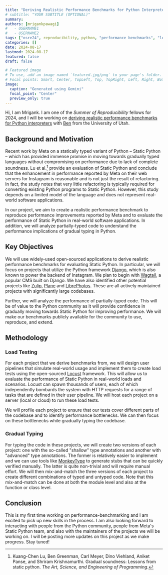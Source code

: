 ```yaml
---
title: "Deriving Realistic Performance Benchmarks for Python Interpreters"
# subtitle: "YOUR SUBTITLE (OPTIONAL)"
summary:
authors: [mrigankpawagi]
#   - USERNAME1
#   - USERNAME2
tags: ["osre24", reproducibility, python, "performance benchmarks", "load testing"]
categories: []
date: 2024-08-17
lastmod: 2024-08-17
featured: false
draft: false

# Featured image
# To use, add an image named `featured.jpg/png` to your page's folder.
# Focal points: Smart, Center, TopLeft, Top, TopRight, Left, Right, BottomLeft, Bottom, BottomRight.
image:
  caption: "Generated using Gemini"
  focal_point: "Center"
  preview_only: true
---
```

Hi, I am Mrigank. I am one of the _Summer of Reproducibility_ fellows for 2024, and I will be working on [deriving realistic performance benchmarks for Python interpreters](https://ucsc-ospo.github.io/project/osre24/uutah/static-python-perf/) with [Ben](https://ucsc-ospo.github.io/author/ben-greenman/) from the University of Utah.

## Background and Motivation

Recent work by Meta on a statically typed variant of Python – Static Python – which has provided immense promise in moving towards gradually typed languages without compromising on performance due to lack of complete soundness. Lu et al.[^1] provide an evaluation of Static Python and conclude that the enhancement in performance reported by Meta on their web servers for Instagram is reasonable and is not just the result of refactoring. In fact, the study notes that very little refactoring is typically required for converting existing Python programs to Static Python. However, this study depends on a limited model of the language and does not represent real-world software applications.

In our project, we aim to create a realistic performance benchmark to reproduce performance improvements reported by Meta and to evaluate the performance of Static Python in real-world software applications. In addition, we will analyze partially-typed code to understand the performance implications of gradual typing in Python.

## Key Objectives

We will use widely-used open-sourced applications to derive realistic performance benchmarks for evaluating Static Python. In particular, we will focus on projects that utilize the Python framework [Django](https://www.djangoproject.com/), which is also known to power the backend of Instagram. We plan to begin with [Wagtail](https://github.com/wagtail/wagtail), a popular CMS built on Django. We have also identified other potential projects like [Zulip](https://github.com/zulip/zulip), [Plane](https://github.com/makeplane/plane) and [LibrePhotos](https://github.com/LibrePhotos/librephotos). These are all actively maintained projects with significantly large codebases.

Further, we will analyze the performance of partially-typed code. This will be of value to the Python community as it will provide confidence in gradually moving towards Static Python for improving performance. We will make our benchmarks publicly available for the community to use, reproduce, and extend.

## Methodology

### Load Testing

For each project that we derive benchmarks from, we will design user pipelines that simulate real-world usage and implement them to create load tests using the open-sourced [Locust](https://github.com/locustio/locust) framework. This will allow us to evaluate the performance of Static Python in real-world loads and scenarios. Locust can spawn thousands of users, each of which independently bombards the system with HTTP requests for a range of tasks that are defined in their user pipeline. We will host each project on a server (local or cloud) to run these load tests.

We will profile each project to ensure that our tests cover different parts of the codebase and to identify performance bottlenecks. We can then focus on these bottlenecks while gradually typing the codebase.

### Gradual Typing

For typing the code in these projects, we will create two versions of each project: one with the so-called "shallow" type annotations and another with "advanced" type annotations. The former is relatively easier to implement and we can use tools like [MonkeyType](https://github.com/Instagram/MonkeyType) to generate stubs that can be quickly verified manually. The latter is quite non-trivial and will require manual effort. We will then mix-and-match the three versions of each project to create different combinations of typed and untyped code. Note that this mix-and-match can be done at both the module level and also at the function or class level.

## Conclusion

This is my first time working on performance-benchmarking and I am excited to pick up new skills in the process. I am also looking forward to interacting with people from the Python community, people from Meta's Static Python team, and also with the maintainers of the projects we will be working on. I will be posting more updates on this project as we make progress. Stay tuned!

[^1]: Kuang-Chen Lu, Ben Greenman, Carl Meyer, Dino Viehland, Aniket Panse, and Shriram Krishnamurthi. Gradual soundness: Lessons from static python. _The Art, Science, and Engineering of Programming_.
